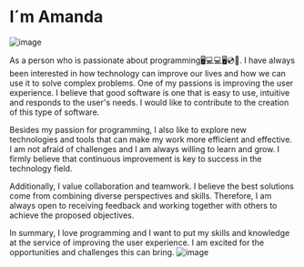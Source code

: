 <h1>I´m Amanda</h1>

![image](https://images.pexels.com/photos/992734/pexels-photo-992734.jpeg?auto=compress&cs=tinysrgb&w=1260&h=750&dpr=1)

As a person who is passionate about programming🖥💻💻🖥💿💾.
I have always been interested in how technology can improve our lives and how we can use it to solve complex problems. One of my passions is improving the user experience. I believe that good software is one that is easy to use, intuitive and responds to the user's needs. I would like to contribute to the creation of this type of software.

Besides my passion for programming, I also like to explore new technologies and tools that can make my work more efficient and effective. I am not afraid of challenges and I am always willing to learn and grow. I firmly believe that continuous improvement is key to success in the technology field.

Additionally, I value collaboration and teamwork. I believe the best solutions come from combining diverse perspectives and skills. Therefore, I am always open to receiving feedback and working together with others to achieve the proposed objectives.

In summary, I love programming and I want to put my skills and knowledge at the service of improving the user experience. I am excited for the opportunities and challenges this can bring.
![image](https://github.com/amanda1686/amanda1686/assets/80174591/665057cd-a457-4b12-8290-3b27d6e32ede)
